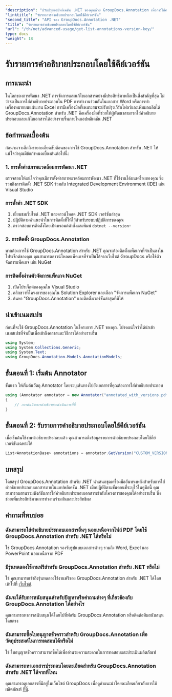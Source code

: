 ```yaml
---
"description": "ปรับปรุงแอปพลิเคชัน .NET ของคุณด้วย GroupDocs.Annotation เพื่อการใส่คำอธิบายประกอบเอกสารอย่างราบรื่น ปฏิบัติตามคำแนะนำทีละขั้นตอนของเราเพื่อการบูรณาการที่มีประสิทธิภาพ"
"linktitle": "รับรายการคำอธิบายประกอบโดยใช้คีย์เวอร์ชัน"
"second_title": "API ของ GroupDocs.Annotation .NET"
"title": "รับรายการคำอธิบายประกอบโดยใช้คีย์เวอร์ชัน"
"url": "/th/net/advanced-usage/get-list-annotations-version-key/"
type: docs
"weight": 18
---
```


# รับรายการคำอธิบายประกอบโดยใช้คีย์เวอร์ชัน

## การแนะนำ
ในโลกของการพัฒนา .NET การจัดการและแก้ไขเอกสารอย่างมีประสิทธิภาพถือเป็นสิ่งสำคัญที่สุด ไม่ว่าจะเป็นการใส่คำอธิบายประกอบใน PDF การทำงานร่วมกันในเอกสาร Word หรือการทำเครื่องหมายบนแผ่นงาน Excel การมีเครื่องมือที่เหมาะสมจะปรับปรุงเวิร์กโฟลว์และเพิ่มผลผลิตได้ GroupDocs.Annotation สำหรับ .NET คือเครื่องมือที่ช่วยให้ผู้พัฒนาสามารถใส่คำอธิบายประกอบและแก้ไขเอกสารได้อย่างราบรื่นภายในแอปพลิเคชัน .NET
## ข้อกำหนดเบื้องต้น
ก่อนจะเจาะลึกถึงรายละเอียดซับซ้อนของการใช้ GroupDocs.Annotation สำหรับ .NET ให้แน่ใจว่าคุณมีข้อกำหนดเบื้องต้นต่อไปนี้:
### 1. การตั้งค่าสภาพแวดล้อมการพัฒนา .NET
ตรวจสอบให้แน่ใจว่าคุณมีการตั้งค่าสภาพแวดล้อมการพัฒนา .NET ที่ใช้งานได้บนเครื่องของคุณ ซึ่งรวมถึงการติดตั้ง .NET SDK ร่วมกับ Integrated Development Environment (IDE) เช่น Visual Studio
### การตั้งค่า .NET SDK
1. เยี่ยมชมเว็บไซต์ .NET และดาวน์โหลด .NET SDK เวอร์ชันล่าสุด
2. ปฏิบัติตามคำแนะนำในการติดตั้งที่ให้ไว้สำหรับระบบปฏิบัติการของคุณ
3. ตรวจสอบการติดตั้งโดยเปิดพรอมต์คำสั่งและพิมพ์ `dotnet --version`-
### 2. การติดตั้ง GroupDocs.Annotation
หากต้องการใช้ GroupDocs.Annotation สำหรับ .NET คุณจะต้องติดตั้งแพ็คเกจที่จำเป็นลงในโปรเจ็กต์ของคุณ คุณสามารถดาวน์โหลดแพ็คเกจที่จำเป็นได้จากเว็บไซต์ GroupDocs หรือใช้ตัวจัดการแพ็คเกจ เช่น NuGet
### การติดตั้งผ่านตัวจัดการแพ็คเกจ NuGet
1. เปิดโปรเจ็กต์ของคุณใน Visual Studio
2. คลิกขวาที่โครงการของคุณใน Solution Explorer และเลือก "จัดการแพ็คเกจ NuGet"
3. ค้นหา "GroupDocs.Annotation" และติดตั้งเวอร์ชันล่าสุดที่มีให้

## นำเข้าเนมสเปซ
ก่อนที่จะใช้ GroupDocs.Annotation ในโครงการ .NET ของคุณ โปรดแน่ใจว่าได้นำเข้าเนมสเปซที่จำเป็นเพื่อเข้าถึงคลาสและวิธีการได้อย่างราบรื่น
```csharp
using System;
using System.Collections.Generic;
using System.Text;
using GroupDocs.Annotation.Models.AnnotationModels;
```
## ขั้นตอนที่ 1: เริ่มต้น Annotator
ขั้นแรก ให้เริ่มต้นวัตถุ Annotator โดยระบุเส้นทางไปยังเอกสารที่คุณต้องการใส่คำอธิบายประกอบ
```csharp
using (Annotator annotator = new Annotator("annotated_with_versions.pdf"))
{
    // การดำเนินการคำอธิบายจะดำเนินการที่นี่
}
```
## ขั้นตอนที่ 2: รับรายการคำอธิบายประกอบโดยใช้คีย์เวอร์ชัน
เมื่อเริ่มต้นใช้งานคำอธิบายประกอบแล้ว คุณสามารถดึงข้อมูลรายการคำอธิบายประกอบโดยใช้คีย์เวอร์ชันเฉพาะได้
```csharp
List<AnnotationBase> annotations = annotator.GetVersion("CUSTOM_VERSION");
```

## บทสรุป
โดยสรุป GroupDocs.Annotation สำหรับ .NET นำเสนอชุดเครื่องมืออันทรงพลังสำหรับการใส่คำอธิบายประกอบเอกสารภายในแอปพลิเคชัน .NET เมื่อปฏิบัติตามขั้นตอนที่ระบุไว้ในคู่มือนี้ คุณสามารถผสานรวมฟังก์ชันการใส่คำอธิบายประกอบเอกสารเข้ากับโครงการของคุณได้อย่างราบรื่น ซึ่งช่วยเพิ่มประสิทธิภาพการทำงานร่วมกันและประสิทธิผล
## คำถามที่พบบ่อย
### ฉันสามารถใส่คำอธิบายประกอบเอกสารอื่นๆ นอกเหนือจากไฟล์ PDF โดยใช้ GroupDocs.Annotation สำหรับ .NET ได้หรือไม่
ใช่ GroupDocs.Annotation รองรับรูปแบบเอกสารต่างๆ รวมถึง Word, Excel และ PowerPoint นอกเหนือจาก PDF
### มีรุ่นทดลองใช้งานฟรีสำหรับ GroupDocs.Annotation สำหรับ .NET หรือไม่
ใช่ คุณสามารถเข้าถึงรุ่นทดลองใช้งานฟรีของ GroupDocs.Annotation สำหรับ .NET ได้โดยเข้าไปที่ [เว็บไซต์](https://releases-groupdocs.com/annotation/net/).
### ฉันจะได้รับการสนับสนุนสำหรับปัญหาหรือคำถามต่างๆ ที่เกี่ยวข้องกับ GroupDocs.Annotation ได้อย่างไร
คุณสามารถหาการสนับสนุนได้โดยไปที่ฟอรัม GroupDocs.Annotation หรือติดต่อทีมสนับสนุนโดยตรง
### ฉันสามารถซื้อใบอนุญาตชั่วคราวสำหรับ GroupDocs.Annotation เพื่อวัตถุประสงค์ในการทดสอบได้หรือไม่
ใช่ ใบอนุญาตชั่วคราวสามารถซื้อได้เพื่ออำนวยความสะดวกในการทดสอบและประเมินผลิตภัณฑ์
### ฉันสามารถหาเอกสารประกอบโดยละเอียดสำหรับ GroupDocs.Annotation สำหรับ .NET ได้จากที่ไหน
คุณสามารถดูเอกสารที่มีอยู่ในเว็บไซต์ GroupDocs เพื่อดูคำแนะนำโดยละเอียดเกี่ยวกับการใช้ผลิตภัณฑ์ [ที่นี่]( https://tutorials-groupdocs.com/annotation/net/).